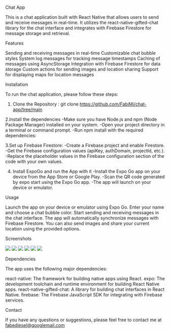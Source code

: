 Chat App

This is a chat application built with React Native that allows users to send and receive messages in real-time. It utilizes the react-native-gifted-chat library for the chat interface and integrates with Firebase Firestore for message storage and retrieval.

Features

Sending and receiving messages in real-time
Customizable chat bubble styles
System log messages for tracking message timestamps
Caching of messages using AsyncStorage
Integration with Firebase Firestore for data storage
Custom actions for sending images and location sharing
Support for displaying maps for location messages

Installation

To run the chat application, please follow these steps:

1. Clone the Repository : git clone <https://github.com/FabiMi/chat-app/tree/main>


2.Install the dependencies
-Make sure you have Node.js and npm (Node Package Manager) installed on your system.
-Open your project directory in a terminal or command prompt.
-Run npm install with the required dependencies:


3.Set up Firebase Firestore:
-Create a Firebase project and enable Firestore.
-Get the Firebase configuration values (apiKey, authDomain, projectId, etc.).
-Replace the placeholder values in the Firebase configuration section of the code with your own values.


4. Install ExpoGo and run the App with it 
-Install the Expo Go app on your device from the App Store or Google Play.
-Scan the QR code generated by expo start using the Expo Go app.
-The app will launch on your device or emulator.

Usage

Launch the app on your device or emulator using Expo Go.
Enter your name and choose a chat bubble color.
Start sending and receiving messages in the chat interface.
The app will automatically synchronize messages with Firebase Firestore.
You can also send images and share your current location using the provided options.


Screenshots

![](IMG_7535.PNG)
![](IMG_7536.PNG)
![](IMG_7541.PNG)
![](IMG_7539.PNG)
![](IMG_7540.PNG)
![](IMG_7537.PNG)

Dependencies

The app uses the following major dependencies:

react-native: The framework for building native apps using React.
expo: The development toolchain and runtime environment for building React Native apps.
react-native-gifted-chat: A library for building chat interfaces in React Native.
firebase: The Firebase JavaScript SDK for integrating with Firebase services.


Contact

If you have any questions or suggestions, please feel free to contact me at fabediesel@googlemail.com
